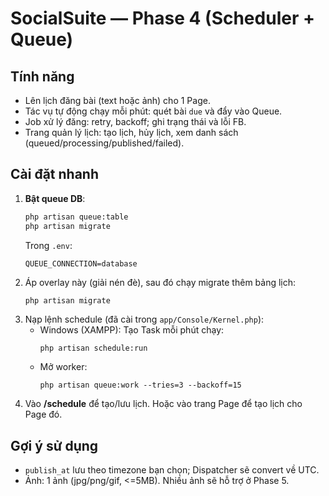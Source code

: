 # SocialSuite — Phase 4 (Scheduler + Queue)

## Tính năng
- Lên lịch đăng bài (text hoặc ảnh) cho 1 Page.
- Tác vụ tự động chạy mỗi phút: quét bài `due` và đẩy vào Queue.
- Job xử lý đăng: retry, backoff; ghi trạng thái và lỗi FB.
- Trang quản lý lịch: tạo lịch, hủy lịch, xem danh sách (queued/processing/published/failed).

## Cài đặt nhanh
1) **Bật queue DB**:
   ```bash
   php artisan queue:table
   php artisan migrate
   ```
   Trong `.env`:
   ```dotenv
   QUEUE_CONNECTION=database
   ```
2) Áp overlay này (giải nén đè), sau đó chạy migrate thêm bảng lịch:
   ```bash
   php artisan migrate
   ```
3) Nạp lệnh schedule (đã cài trong `app/Console/Kernel.php`):
   - Windows (XAMPP): Tạo Task mỗi phút chạy:
     ```
     php artisan schedule:run
     ```
   - Mở worker:
     ```
     php artisan queue:work --tries=3 --backoff=15
     ```
4) Vào **/schedule** để tạo/lưu lịch. Hoặc vào trang Page để tạo lịch cho Page đó.

## Gợi ý sử dụng
- `publish_at` lưu theo timezone bạn chọn; Dispatcher sẽ convert về UTC.
- Ảnh: 1 ảnh (jpg/png/gif, <=5MB). Nhiều ảnh sẽ hỗ trợ ở Phase 5.
